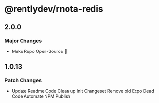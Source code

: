 # @rentlydev/rnota-redis

## 2.0.0

### Major Changes

- Make Repo Open-Source 🎉

## 1.0.13

### Patch Changes

- Update Readme
  Code Clean up
  Init Changeset
  Remove old Expo Dead Code
  Automate NPM Publish
